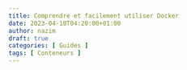 ```yaml
---
title: Comprendre et facilement utiliser Docker
date: 2023-04-10T04:20:00+01:00
author: nazim
draft: true
categories: [ Guides ]
tags: [ Conteneurs ]
---
```


